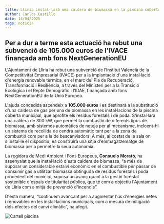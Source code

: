 ```yaml
---
title: Llíria instal·larà una caldera de biomassa en la piscina coberta municipal
author: Carlos Castillo
date: 14/04/2025 
tags: noticia
---
```


## Per a dur a terme esta actuació ha rebut una subvenció de 105.000 euros de l'IVACE finançada amb fons NextGenerationEU

L'Ajuntament de Llíria ha rebut una subvenció de l’Institut Valencià de la Competitivitat Empresarial (IVACE) per a la implantació d'una instal·lació d'energia renovable tèrmica, en el marc del Pla de Recuperació, Transformació i Resiliència, a través del Ministeri per a la Transició Ecològica i el Repte Demogràfic i l’IDAE, finançada amb fons NextGenerationEU de la Unió Europea.

L'ajuda concedida ascendeix a **105.000 euros** i es destinarà a la substitució d'una caldera de gas per una de biomassa en les instal·lacions de la piscina coberta municipal, que aprofite els residus forestals i de poda. S'instal·larà una caldera de 300 kW, que permet la combustió de diferents tipus de biomassa, amb sistemes automàtics de neteja per al mecanisme, incloent-hi un sistema de recollida de cendra automàtic tant per a la zona de combustió com per a la de bescanviadors. A més, al costat de la sala on s'instal·le el dispositiu, es construirà una sitja d'emmagatzematge de biomassa per a permetre la seua autonomia.

La regidora de Medi Ambient i Fons Europeus, **Consuelo Morató**, ha assenyalat que la instal·lació d'esta caldera de biomassa, “a més de suposar un considerable estalvi econòmic en el combustible per passar de consumir gas a utilitzar biomassa obtinguda de residus forestals i poda procedent del municipi, suposa un avanç quant a la gestió forestal sostenible d'espais de titularitat pública, que té com a objectiu l'Ajuntament de Llíria com a mitjà de prevenció d'incendis”.

D'esta manera, “continuem avançant per a augmentar l'ús d'energies netes i renovables en les instal·lacions municipals, com a mesura de mitigació dels efectes del canvi climàtic”, ha afegit.

![ Cartell piscina ](/assets/continguts/recursos/20250414-subvencióncalderabiomasapiscinacubierta.jpg "Cartell piscina")